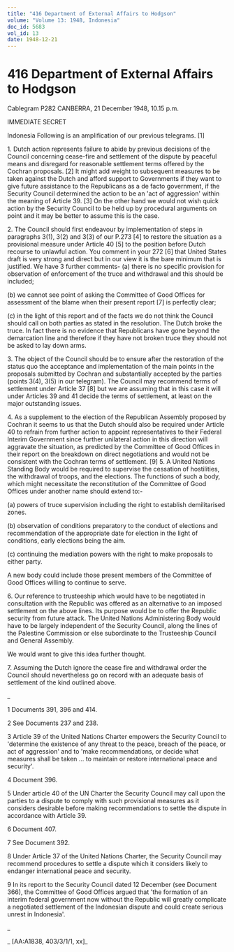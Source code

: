 ```yaml
---
title: "416 Department of External Affairs to Hodgson"
volume: "Volume 13: 1948, Indonesia"
doc_id: 5683
vol_id: 13
date: 1948-12-21
---
```


# 416 Department of External Affairs to Hodgson

Cablegram P282 CANBERRA, 21 December 1948, 10.15 p.m.

IMMEDIATE SECRET

Indonesia Following is an amplification of our previous telegrams. [1]

1\. Dutch action represents failure to abide by previous decisions of the Council concerning cease-fire and settlement of the dispute by peaceful means and disregard for reasonable settlement terms offered by the Cochran proposals. [2] It might add weight to subsequent measures to be taken against the Dutch and afford support to Governments if they want to give future assistance to the Republicans as a de facto government, if the Security Council determined the action to be an 'act of aggression' within the meaning of Article 39. [3] On the other hand we would not wish quick action by the Security Council to be held up by procedural arguments on point and it may be better to assume this is the case.

2\. The Council should first endeavour by implementation of steps in paragraphs 3(1), 3(2) and 3(3) of our P.273 [4] to restore the situation as a provisional measure under Article 40 [5] to the position before Dutch recourse to unlawful action. You comment in your 272 [6] that United States draft is very strong and direct but in our view it is the bare minimum that is justified. We have 3 further comments- (a) there is no specific provision for observation of enforcement of the truce and withdrawal and this should be included;

(b) we cannot see point of asking the Committee of Good Offices for assessment of the blame when their present report [7] is perfectly clear;

(c) in the light of this report and of the facts we do not think the Council should call on both parties as stated in the resolution. The Dutch broke the truce. In fact there is no evidence that Republicans have gone beyond the demarcation line and therefore if they have not broken truce they should not be asked to lay down arms.

3\. The object of the Council should be to ensure after the restoration of the status quo the acceptance and implementation of the main points in the proposals submitted by Cochran and substantially accepted by the parties (points 3(4), 3(5) in our telegram). The Council may recommend terms of settlement under Article 37 [8] but we are assuming that in this case it will under Articles 39 and 41 decide the terms of settlement, at least on the major outstanding issues.

4\. As a supplement to the election of the Republican Assembly proposed by Cochran it seems to us that the Dutch should also be required under Article 40 to refrain from further action to appoint representatives to their Federal Interim Government since further unilateral action in this direction will aggravate the situation, as predicted by the Committee of Good Offices in their report on the breakdown on direct negotiations and would not be consistent with the Cochran terms of settlement. [9] 5. A United Nations Standing Body would be required to supervise the cessation of hostilities, the withdrawal of troops, and the elections. The functions of such a body, which might necessitate the reconstitution of the Committee of Good Offices under another name should extend to:-

(a) powers of truce supervision including the right to establish demilitarised zones.

(b) observation of conditions preparatory to the conduct of elections and recommendation of the appropriate date for election in the light of conditions, early elections being the aim.

(c) continuing the mediation powers with the right to make proposals to either party.

A new body could include those present members of the Committee of Good Offices willing to continue to serve.

6\. Our reference to trusteeship which would have to be negotiated in consultation with the Republic was offered as an alternative to an imposed settlement on the above lines. Its purpose would be to offer the Republic security from future attack. The United Nations Administering Body would have to be largely independent of the Security Council, along the lines of the Palestine Commission or else subordinate to the Trusteeship Council and General Assembly.

We would want to give this idea further thought.

7\. Assuming the Dutch ignore the cease fire and withdrawal order the Council should nevertheless go on record with an adequate basis of settlement of the kind outlined above.

_

1 Documents 391, 396 and 414.

2 See Documents 237 and 238.

3 Article 39 of the United Nations Charter empowers the Security Council to 'determine the existence of any threat to the peace, breach of the peace, or act of aggression' and to 'make recommendations, or decide what measures shall be taken ... to maintain or restore international peace and security'.

4 Document 396.

5 Under article 40 of the UN Charter the Security Council may call upon the parties to a dispute to comply with such provisional measures as it considers desirable before making recommendations to settle the dispute in accordance with Article 39.

6 Document 407.

7 See Document 392.

8 Under Article 37 of the United Nations Charter, the Security Council may recommend procedures to settle a dispute which it considers likely to endanger international peace and security.

9 In its report to the Security Council dated 12 December (see Document 366), the Committee of Good Offices argued that 'the formation of an interim federal government now without the Republic will greatly complicate a negotiated settlement of the Indonesian dispute and could create serious unrest in Indonesia'.

_

_ [AA:A1838, 403/3/1/1, xx]_
